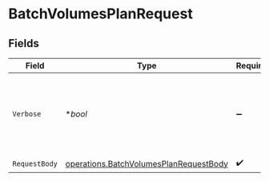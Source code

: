 # BatchVolumesPlanRequest


## Fields

| Field                                                                                            | Type                                                                                             | Required                                                                                         | Description                                                                                      |
| ------------------------------------------------------------------------------------------------ | ------------------------------------------------------------------------------------------------ | ------------------------------------------------------------------------------------------------ | ------------------------------------------------------------------------------------------------ |
| `Verbose`                                                                                        | **bool*                                                                                          | :heavy_minus_sign:                                                                               | if true will return the volume plan if false will omit the plan from the response                |
| `RequestBody`                                                                                    | [operations.BatchVolumesPlanRequestBody](../../models/operations/batchvolumesplanrequestbody.md) | :heavy_check_mark:                                                                               | N/A                                                                                              |